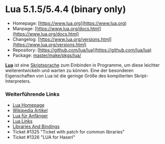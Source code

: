 # Lua 5.1.5/5.4.4 (binary only)
 - Homepage: [https://www.lua.org](https://www.lua.org)
 - Manpage: [https://www.lua.org/docs.html](https://www.lua.org/docs.html)
 - Changelog: [https://www.lua.org/versions.html](https://www.lua.org/versions.html)
 - Repository: [https://github.com/lua/lua](https://github.com/lua/lua)
 - Package: [master/make/pkgs/lua/](https://github.com/Freetz-NG/freetz-ng/tree/master/make/pkgs/lua/)

**[Lua](http://www.lua.org/)** ist eine
[Skriptsprache](http://de.wikipedia.org/wiki/Skriptsprache)
zum Einbinden in Programme, um diese leichter weiterentwickeln und
warten zu können. Eine der besonderen Eigenschaften von Lua ist die
geringe Größe des kompilierten Skript-Interpreters.

### Weiterführende Links

-   [Lua Homepage](http://www.lua.org/)
-   [Wikipedia
    Artikel](http://de.wikipedia.org/wiki/Lua)
-   [Lua für Anfänger](http://lua.gts-stolberg.de/)
-   [Lua
    Links](http://www.dmoz.org/World/Deutsch/Computer/Programmieren/Sprachen/Lua/)
-   [Libraries And
    Bindings](http://lua-users.org/wiki/LibrariesAndBindings)
-   Ticket #1325 "Ticket with patch for common libraries"
-   Ticket #1326 "LUA for Haserl"


